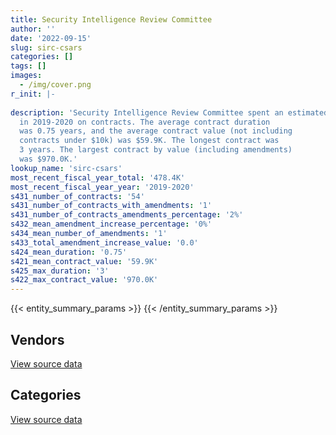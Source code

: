 ```yaml
---
title: Security Intelligence Review Committee
author: ''
date: '2022-09-15'
slug: sirc-csars
categories: []
tags: []
images:
  - /img/cover.png
r_init: |-
  
description: 'Security Intelligence Review Committee spent an estimated $478.4K
  in 2019-2020 on contracts. The average contract duration
  was 0.75 years, and the average contract value (not including
  contracts under $10k) was $59.9K. The longest contract was
  3 years. The largest contract by value (including amendments)
  was $970.0K.'
lookup_name: 'sirc-csars'
most_recent_fiscal_year_total: '478.4K'
most_recent_fiscal_year_year: '2019-2020'
s431_number_of_contracts: '54'
s431_number_of_contracts_with_amendments: '1'
s431_number_of_contracts_amendments_percentage: '2%'
s432_mean_amendment_increase_percentage: '0%'
s434_mean_number_of_amendments: '1'
s433_total_amendment_increase_value: '0.0'
s424_mean_duration: '0.75'
s421_mean_contract_value: '59.9K'
s425_max_duration: '3'
s422_max_contract_value: '970.0K'
---
```


<script src="/rmarkdown-libs/htmlwidgets/htmlwidgets.js"></script>
<link href="/rmarkdown-libs/datatables-css/datatables-crosstalk.css" rel="stylesheet" />
<script src="/rmarkdown-libs/datatables-binding/datatables.js"></script>
<script src="/rmarkdown-libs/jquery/jquery-3.6.0.min.js"></script>
<link href="/rmarkdown-libs/dt-core-bootstrap/css/dataTables.bootstrap.min.css" rel="stylesheet" />
<link href="/rmarkdown-libs/dt-core-bootstrap/css/dataTables.bootstrap.extra.css" rel="stylesheet" />
<script src="/rmarkdown-libs/dt-core-bootstrap/js/jquery.dataTables.min.js"></script>
<script src="/rmarkdown-libs/dt-core-bootstrap/js/dataTables.bootstrap.min.js"></script>
<link href="/rmarkdown-libs/crosstalk/css/crosstalk.min.css" rel="stylesheet" />
<script src="/rmarkdown-libs/crosstalk/js/crosstalk.min.js"></script>
<script src="/rmarkdown-libs/htmlwidgets/htmlwidgets.js"></script>
<link href="/rmarkdown-libs/datatables-css/datatables-crosstalk.css" rel="stylesheet" />
<script src="/rmarkdown-libs/datatables-binding/datatables.js"></script>
<script src="/rmarkdown-libs/jquery/jquery-3.6.0.min.js"></script>
<link href="/rmarkdown-libs/dt-core-bootstrap/css/dataTables.bootstrap.min.css" rel="stylesheet" />
<link href="/rmarkdown-libs/dt-core-bootstrap/css/dataTables.bootstrap.extra.css" rel="stylesheet" />
<script src="/rmarkdown-libs/dt-core-bootstrap/js/jquery.dataTables.min.js"></script>
<script src="/rmarkdown-libs/dt-core-bootstrap/js/dataTables.bootstrap.min.js"></script>
<link href="/rmarkdown-libs/crosstalk/css/crosstalk.min.css" rel="stylesheet" />
<script src="/rmarkdown-libs/crosstalk/js/crosstalk.min.js"></script>

{{< entity_summary_params >}}
{{< /entity_summary_params >}}

## Vendors

<div id="htmlwidget-1" style="width:100%;height:auto;" class="datatables html-widget"></div>
<script type="application/json" data-for="htmlwidget-1">{"x":{"style":"bootstrap","filter":"none","vertical":false,"data":[["<a href=\"/vendors/adga_group/\">ADGA Group<\/a>","<a href=\"/vendors/avi_spl_canada/\">AVI SPL Canada<\/a>","<a href=\"/vendors/dell_computer/\">Dell Computer<\/a>","<a href=\"/vendors/itex/\">ITEX<\/a>","<a href=\"/vendors/microsoft_canada/\">Microsoft Canada<\/a>","<a href=\"/vendors/nisha_techonologies/\">Nisha Techonologies<\/a>","<a href=\"/vendors/northern_micro/\">Northern Micro<\/a>","<a href=\"/vendors/qmr/\">QMR<\/a>","<a href=\"/vendors/softchoice/\">Softchoice<\/a>","<a href=\"/vendors/totem_offisource/\">Totem Offisource<\/a>"],[45872.2,43565.39,11529,null,18957.02,77268,null,null,382937.49,null],[null,null,null,49195.72,null,96705.4,42627.12,22019,33222.34,10760.26]],"container":"<table class=\"table table-striped table-hover row-border order-column display\">\n  <thead>\n    <tr>\n      <th>Vendor<\/th>\n      <th>2017-2018<\/th>\n      <th>2018-2019<\/th>\n    <\/tr>\n  <\/thead>\n<\/table>","options":{"order":[[2,"desc"]],"pageLength":10,"autoWidth":true,"columnDefs":[{"targets":1,"render":"function(data, type, row, meta) {\n    return type !== 'display' ? data : DTWidget.formatCurrency(data, \"$\", 2, 3, \",\", \".\", true, null);\n  }"},{"targets":2,"render":"function(data, type, row, meta) {\n    return type !== 'display' ? data : DTWidget.formatCurrency(data, \"$\", 2, 3, \",\", \".\", true, null);\n  }"},{"width":"16%","targets":[1,2]},{"className":"dt-right","targets":[1,2]}],"orderClasses":false}},"evals":["options.columnDefs.0.render","options.columnDefs.1.render"],"jsHooks":[]}</script>
<p class="text-right">
<a href="https://github.com/GoC-Spending/contracts-data/tree/main/data/out/departments/sirc-csars/summary_by_fiscal_year_by_vendor.csv" class="source-data-link btn btn-link">View source data</a>
</p>

## Categories

<div id="htmlwidget-2" style="width:100%;height:auto;" class="datatables html-widget"></div>
<script type="application/json" data-for="htmlwidget-2">{"x":{"style":"bootstrap","filter":"none","vertical":false,"data":[["<a href=\"/categories/facilities_and_construction/\">Facilities and construction<\/a>","<a href=\"/categories/office_management/\">Office management<\/a>","<a href=\"/categories/professional_services/\">Professional services<\/a>","<a href=\"/categories/information_technology/\">Information technology<\/a>","<a href=\"/categories/transportation_and_logistics/\">Transportation and logistics<\/a>","<a href=\"/categories/industrial_products_and_services/\">Industrial products and services<\/a>","<a href=\"/categories/travel/\">Travel<\/a>","<a href=\"/categories/security_and_protection/\">Security and protection<\/a>","<a href=\"/categories/human_capital/\">Human capital<\/a>"],[1031745.28,14415.97,207074.93,630809.78,20970,14414.34,null,9612.68,62000],[11415,10760.26,144868.7,348584.82,20750,null,null,null,40000],[77373,null,130476.19,48546.86,null,null,23000,null,199000]],"container":"<table class=\"table table-striped table-hover row-border order-column display\">\n  <thead>\n    <tr>\n      <th>Category<\/th>\n      <th>2017-2018<\/th>\n      <th>2018-2019<\/th>\n      <th>2019-2020<\/th>\n    <\/tr>\n  <\/thead>\n<\/table>","options":{"order":[[3,"desc"]],"dom":"t","pageLength":30,"autoWidth":true,"columnDefs":[{"targets":1,"render":"function(data, type, row, meta) {\n    return type !== 'display' ? data : DTWidget.formatCurrency(data, \"$\", 2, 3, \",\", \".\", true, null);\n  }"},{"targets":2,"render":"function(data, type, row, meta) {\n    return type !== 'display' ? data : DTWidget.formatCurrency(data, \"$\", 2, 3, \",\", \".\", true, null);\n  }"},{"targets":3,"render":"function(data, type, row, meta) {\n    return type !== 'display' ? data : DTWidget.formatCurrency(data, \"$\", 2, 3, \",\", \".\", true, null);\n  }"},{"width":"16%","targets":[1,2,3]},{"className":"dt-right","targets":[1,2,3]}],"orderClasses":false,"lengthMenu":[10,25,30,50,100]}},"evals":["options.columnDefs.0.render","options.columnDefs.1.render","options.columnDefs.2.render"],"jsHooks":[]}</script>
<p class="text-right">
<a href="https://github.com/GoC-Spending/contracts-data/tree/main/data/out/departments/sirc-csars/summary_by_fiscal_year_by_category.csv" class="source-data-link btn btn-link">View source data</a>
</p>
